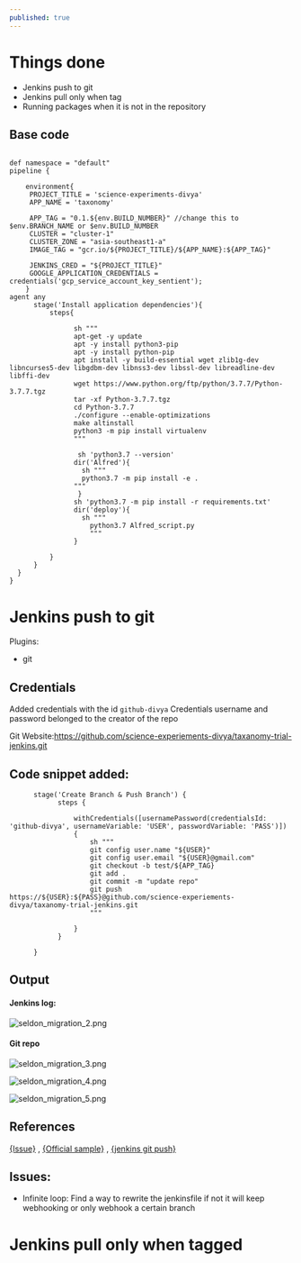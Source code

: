 ```yaml
---
published: true
---
```

# Things done 
- Jenkins push to git
- Jenkins pull only when tag
- Running packages when it is not in the repository


## Base code

```

def namespace = "default"
pipeline {

    environment{
     PROJECT_TITLE = 'science-experiments-divya'
     APP_NAME = 'taxonomy'

     APP_TAG = "0.1.${env.BUILD_NUMBER}" //change this to $env.BRANCH_NAME or $env.BUILD_NUMBER
     CLUSTER = "cluster-1"
     CLUSTER_ZONE = "asia-southeast1-a"
     IMAGE_TAG = "gcr.io/${PROJECT_TITLE}/${APP_NAME}:${APP_TAG}"

     JENKINS_CRED = "${PROJECT_TITLE}"
     GOOGLE_APPLICATION_CREDENTIALS = credentials('gcp_service_account_key_sentient');
    }
agent any
      stage('Install application dependencies'){
          steps{

                sh """
                apt-get -y update
                apt -y install python3-pip
                apt -y install python-pip
                apt install -y build-essential wget zlib1g-dev libncurses5-dev libgdbm-dev libnss3-dev libssl-dev libreadline-dev libffi-dev
                wget https://www.python.org/ftp/python/3.7.7/Python-3.7.7.tgz
                tar -xf Python-3.7.7.tgz
                cd Python-3.7.7
                ./configure --enable-optimizations
                make altinstall
                python3 -m pip install virtualenv
                """

                 sh 'python3.7 --version'
                dir('Alfred'){
                  sh """
                  python3.7 -m pip install -e .
                """
                 }
                sh 'python3.7 -m pip install -r requirements.txt'
                dir('deploy'){
                  sh """
                    python3.7 Alfred_script.py
                    """
                }

          }
      }
  }
}
```

# Jenkins push to git

Plugins:
- git


## Credentials
Added credentials with the id `github-divya`
Credentials username and password belonged to the creator of the repo

Git Website:https://github.com/science-experiements-divya/taxanomy-trial-jenkins.git

## Code snippet added:
```
      stage('Create Branch & Push Branch') {
            steps {

                withCredentials([usernamePassword(credentialsId: 'github-divya', usernameVariable: 'USER', passwordVariable: 'PASS')]) 
                {
                    sh """
                    git config user.name "${USER}"
                    git config user.email "${USER}@gmail.com"
                    git checkout -b test/${APP_TAG}
                    git add .
                    git commit -m "update repo"
                    git push https://${USER}:${PASS}@github.com/science-experiements-divya/taxanomy-trial-jenkins.git
                    """
                    
                } 
            }

      }
```


## Output

#### Jenkins log:
![seldon_migration_2.png]({{site.baseurl}}/img/seldon_migration_2.png)


#### Git repo
![seldon_migration_3.png]({{site.baseurl}}/img/seldon_migration_3.png)

![seldon_migration_4.png]({{site.baseurl}}/img/seldon_migration_4.png)

![seldon_migration_5.png]({{site.baseurl}}/img/seldon_migration_5.png)


## References
[{Issue}](https://stackoverflow.com/questions/38769976/is-it-possible-to-git-merge-push-using-jenkins-pipelinea) , [{Official sample}](https://github.com/jenkinsci/pipeline-examples/blob/master/pipeline-examples/push-git-repo/pushGitRepo.groovy) , [{jenkins git push}](https://stackoverflow.com/questions/53325544/jenkins-pipeline-git-push)

## Issues:
- Infinite loop: Find a way to rewrite the jenkinsfile if not it will keep webhooking or only webhook a certain branch

# Jenkins pull only when tagged